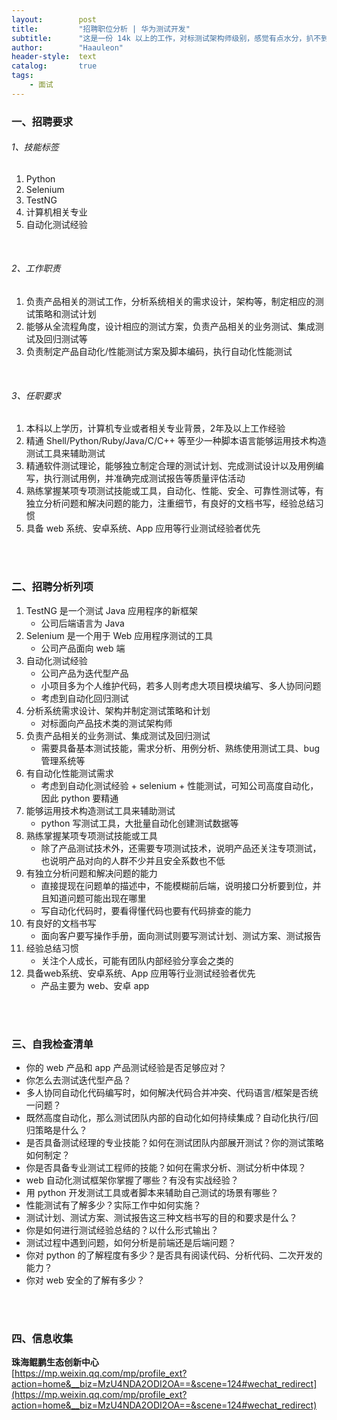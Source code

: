 ```yaml
---
layout:        post
title:         "招聘职位分析 | 华为测试开发"
subtitle:      "这是一份 14k 以上的工作，对标测试架构师级别，感觉有点水分，扒不到是做什么产品的，可能是外包给别人"
author:        "Haauleon"
header-style:  text
catalog:       true
tags:
    - 面试
---
```



### 一、招聘要求

###### 1、技能标签
1. Python    
2. Selenium    
3. TestNG      
4. 计算机相关专业      
5. 自动化测试经验       

<br>

###### 2、工作职责
1. 负责产品相关的测试工作，分析系统相关的需求设计，架构等，制定相应的测试策略和测试计划      
2. 能够从全流程角度，设计相应的测试方案，负责产品相关的业务测试、集成测试及回归测试等       
3. 负责制定产品自动化/性能测试方案及脚本编码，执行自动化性能测试    

<br>

###### 3、任职要求
1. 本科以上学历，计算机专业或者相关专业背景，2年及以上工作经验      
2. 精通 Shell/Python/Ruby/Java/C/C++ 等至少一种脚本语言能够运用技术构造测试工具来辅助测试     
3. 精通软件测试理论，能够独立制定合理的测试计划、完成测试设计以及用例编写，执行测试用例，并准确完成测试报告等质量评估活动       
4. 熟练掌握某项专项测试技能或工具，自动化、性能、安全、可靠性测试等，有独立分析问题和解决问题的能力，注重细节，有良好的文档书写，经验总结习惯      
5. 具备 web 系统、安卓系统、App 应用等行业测试经验者优先          

<br>
<br>

### 二、招聘分析列项
1. TestNG 是一个测试 Java 应用程序的新框架     
    - 公司后端语言为 Java       
2. Selenium 是一个用于 Web 应用程序测试的工具     
    - 公司产品面向 web 端      
3. 自动化测试经验         
    - 公司产品为迭代型产品
    - 小项目多为个人维护代码，若多人则考虑大项目模块编写、多人协同问题
    - 考虑到自动化回归测试
4. 分析系统需求设计、架构并制定测试策略和计划       
    - 对标面向产品技术类的测试架构师
5. 负责产品相关的业务测试、集成测试及回归测试     
    - 需要具备基本测试技能，需求分析、用例分析、熟练使用测试工具、bug 管理系统等
6. 有自动化性能测试需求     
    - 考虑到自动化测试经验 + selenium + 性能测试，可知公司高度自动化，因此 python 要精通
7. 能够运用技术构造测试工具来辅助测试    
    - python 写测试工具，大批量自动化创建测试数据等
8. 熟练掌握某项专项测试技能或工具     
    - 除了产品测试技术外，还需要专项测试技术，说明产品还关注专项测试，也说明产品对向的人群不少并且安全系数也不低
9. 有独立分析问题和解决问题的能力     
    - 直接提现在问题单的描述中，不能模糊前后端，说明接口分析要到位，并且知道问题可能出现在哪里
    - 写自动化代码时，要看得懂代码也要有代码排查的能力
10. 有良好的文档书写     
    - 面向客户要写操作手册，面向测试则要写测试计划、测试方案、测试报告
11. 经验总结习惯    
    - 关注个人成长，可能有团队内部经验分享会之类的
12. 具备web系统、安卓系统、App 应用等行业测试经验者优先    
    - 产品主要为 web、安卓 app

<br>
<br>

### 三、自我检查清单
- 你的 web 产品和 app 产品测试经验是否足够应对？
- 你怎么去测试迭代型产品？
- 多人协同自动化代码编写时，如何解决代码合并冲突、代码语言/框架是否统一问题？
- 既然高度自动化，那么测试团队内部的自动化如何持续集成？自动化执行/回归策略是什么？
- 是否具备测试经理的专业技能？如何在测试团队内部展开测试？你的测试策略如何制定？
- 你是否具备专业测试工程师的技能？如何在需求分析、测试分析中体现？
- web 自动化测试框架你掌握了哪些？有没有实战经验？
- 用 python 开发测试工具或者脚本来辅助自己测试的场景有哪些？
- 性能测试有了解多少？实际工作中如何实施？
- 测试计划、测试方案、测试报告这三种文档书写的目的和要求是什么？
- 你是如何进行测试经验总结的？以什么形式输出？
- 测试过程中遇到问题，如何分析是前端还是后端问题？
- 你对 python 的了解程度有多少？是否具有阅读代码、分析代码、二次开发的能力？
- 你对 web 安全的了解有多少？

<br>
<br>

### 四、信息收集
**珠海鲲鹏生态创新中心**                    
[https://mp.weixin.qq.com/mp/profile_ext?action=home&__biz=MzU4NDA2ODI2OA==&scene=124#wechat_redirect](https://mp.weixin.qq.com/mp/profile_ext?action=home&__biz=MzU4NDA2ODI2OA==&scene=124#wechat_redirect)
